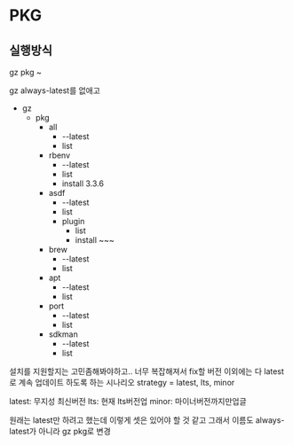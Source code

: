 # PKG

## 실행방식

gz pkg ~

gz always-latest를 없애고

- gz
  - pkg
    - all
      - --latest
      - list
    - rbenv
      - --latest
      - list
      - install 3.3.6
    - asdf
      - --latest
      - list
      - plugin
        - list
        - install ~~~
    - brew
      - --latest
      - list
    - apt
      - --latest
      - list
    - port
      - --latest
      - list
    - sdkman
      - --latest
      - list


설치를 지원할지는 고민좀해봐야하고.. 너무 복잡해져서
fix할 버전 이외에는 다 latest로 계속 업데이트 하도록 하는 시나리오
strategy = latest, lts, minor

latest: 무지성 최신버전
lts: 현재 lts버전업
minor: 마이너버전까지만업글

원래는 latest만 하려고 했는데 이렇게 셋은 있어야 할 것 같고
그래서 이름도 always-latest가 아니라 gz pkg로 변경
